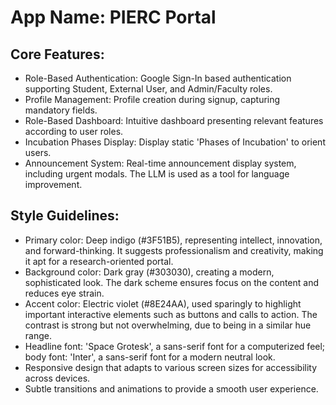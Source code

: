 # **App Name**: PIERC Portal

## Core Features:

- Role-Based Authentication: Google Sign-In based authentication supporting Student, External User, and Admin/Faculty roles.
- Profile Management: Profile creation during signup, capturing mandatory fields.
- Role-Based Dashboard: Intuitive dashboard presenting relevant features according to user roles.
- Incubation Phases Display: Display static 'Phases of Incubation' to orient users.
- Announcement System: Real-time announcement display system, including urgent modals. The LLM is used as a tool for language improvement.

## Style Guidelines:

- Primary color: Deep indigo (#3F51B5), representing intellect, innovation, and forward-thinking. It suggests professionalism and creativity, making it apt for a research-oriented portal.
- Background color: Dark gray (#303030), creating a modern, sophisticated look. The dark scheme ensures focus on the content and reduces eye strain.
- Accent color: Electric violet (#8E24AA), used sparingly to highlight important interactive elements such as buttons and calls to action. The contrast is strong but not overwhelming, due to being in a similar hue range.
- Headline font: 'Space Grotesk', a sans-serif font for a computerized feel; body font: 'Inter', a sans-serif font for a modern neutral look.
- Responsive design that adapts to various screen sizes for accessibility across devices.
- Subtle transitions and animations to provide a smooth user experience.